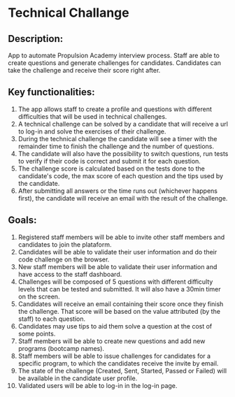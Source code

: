 # Technical Challange

## Description:

App to automate Propulsion Academy interview process. Staff are able to create questions and generate challenges for candidates. Candidates can take the challenge and receive their score right after.


## Key functionalities:

1. The app allows staff to create a profile and questions with different difficulties that will be used in technical challenges.
1. A technical challenge can be solved by a candidate that will receive a url to log-in and solve the exercises of their challenge.
1. During the technical challenge the candidate will see a timer with the remainder time to finish the challenge and the number of questions.
1. The candidate will also have the possibility to switch questions, run tests to verify if their code is correct and submit it for each question.
1. The challenge score is calculated based on the tests done to the candidate's code, the max score of each question and the tips used by the candidate. 
1. After submitting all answers or the time runs out (whichever happens first), the candidate will receive an email with the result of the challenge.


## Goals:

1. Registered staff members will be able to invite other staff members and candidates to join the plataform.
1. Candidates will be able to validate their user information and do their code challenge on the browser. 
1. New staff members will be able to validate their user information and have access to the staff dashboard.
1. Challenges will be composed of 5 questions with different difficulty levels that can be tested and submitted. It will also have a 30min timer on the screen.
1. Candidates will receive an email containing their score once they finish the challenge. That score will be based on the value attributed (by the staff) to each question.
1. Candidates may use tips to aid them solve a question at the cost of some points.
1. Staff members will be able to create new questions and add new programs (bootcamp names).
1. Staff members will be able to issue challenges for candidates for a specific program, to which the candidates receive the invite by email.
1. The state of the challenge (Created, Sent, Started, Passed or Failed) will be available in the candidate user profile.
1. Validated users will be able to log-in in the log-in page.
